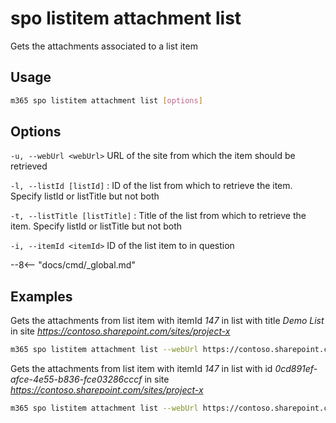# spo listitem attachment list

Gets the attachments associated to a list item

## Usage

```sh
m365 spo listitem attachment list [options]
```

## Options

`-u, --webUrl <webUrl>`
URL of the site from which the item should be retrieved

`-l, --listId [listId]`
: ID of the list from which to retrieve the item. Specify listId or listTitle but not both

`-t, --listTitle [listTitle]`
: Title of the list from which to retrieve the item. Specify listId or listTitle but not both

`-i, --itemId <itemId>`
ID of the list item to in question

--8<-- "docs/cmd/_global.md"

## Examples

Gets the attachments from list item with itemId _147_ in list with title _Demo List_ in site _https://contoso.sharepoint.com/sites/project-x_

```sh
m365 spo listitem attachment list --webUrl https://contoso.sharepoint.com/sites/project-x --listTitle "Demo List" --itemId 147
```

Gets the attachments from list item with itemId _147_ in list with id _0cd891ef-afce-4e55-b836-fce03286cccf_ in site _https://contoso.sharepoint.com/sites/project-x_

```sh
m365 spo listitem attachment list --webUrl https://contoso.sharepoint.com/sites/project-x --listId 0cd891ef-afce-4e55-b836-fce03286cccf --itemId 147
```
